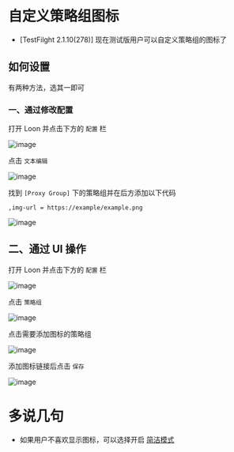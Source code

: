 # 自定义策略组图标

- [TestFilght 2.1.10(278)] 现在测试版用户可以自定义策略组的图标了

## 如何设置

有两种方法，选其一即可

### 一、通过修改配置

打开 Loon 并点击下方的 `配置` 栏

![image](https://raw.githubusercontent.com/chiupam/tutorial-image/master/Loon/Plus/Custom_Icon_1_1.jpg)

点击 `文本编辑`

![image](https://raw.githubusercontent.com/chiupam/tutorial-image/master/Loon/Plus/Custom_Icon_1_2.jpg)

找到 `[Proxy Group]` 下的策略组并在后方添加以下代码

```
,img-url = https://example/example.png
```

![image](https://raw.githubusercontent.com/chiupam/tutorial-image/master/Loon/Plus/Custom_Icon_1_3.jpg)

## 二、通过 UI 操作

打开 Loon 并点击下方的 `配置` 栏

![image](https://raw.githubusercontent.com/chiupam/tutorial-image/master/Loon/Plus/Custom_Icon_2_1.jpg)

点击 `策略组`

![image](https://raw.githubusercontent.com/chiupam/tutorial-image/master/Loon/Plus/Custom_Icon_2_2.jpg)

点击需要添加图标的策略组

![image](https://raw.githubusercontent.com/chiupam/tutorial-image/master/Loon/Plus/Custom_Icon_2_3.jpg)

添加图标链接后点击 `保存`

![image](https://raw.githubusercontent.com/chiupam/tutorial-image/master/Loon/Plus/Custom_Icon_2_4.jpg)

# 多说几句

- 如果用户不喜欢显示图标，可以选择开启 [简洁模式](https://t.me/LoonNews/411?single)

